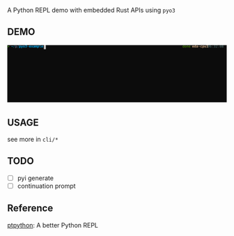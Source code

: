 A Python REPL demo with embedded Rust APIs using `pyo3`
## DEMO
![](demo.svg)
## USAGE
see more in `cli/*`
## TODO
- [ ] pyi generate
- [ ] continuation prompt
## Reference
[ptpython](https://github.com/prompt-toolkit/ptpython): A better Python REPL